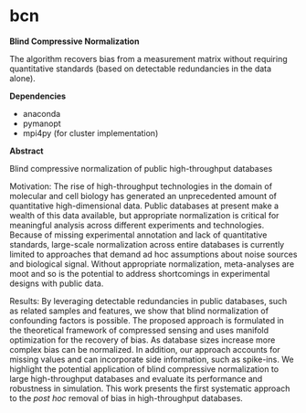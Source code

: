 # bcn
**Blind Compressive Normalization**

The algorithm recovers bias from a measurement matrix without requiring quantitative standards (based on detectable redundancies in the data alone).

**Dependencies**

- anaconda
- pymanopt
- mpi4py (for cluster implementation)

**Abstract**

Blind compressive normalization of public high-throughput databases

Motivation: The rise of high-throughput technologies in the domain of molecular and cell biology has generated an unprecedented amount of quantitative high-dimensional data. Public databases at present make a wealth of this data available, but appropriate normalization is critical for meaningful analysis across different experiments and technologies. Because of missing experimental annotation and lack of quantitative standards, large-scale normalization across entire databases is currently limited to approaches that demand ad hoc assumptions about noise sources and biological signal. Without appropriate normalization, meta-analyses are moot and so is the potential to address shortcomings in experimental designs with public data.

Results: By leveraging detectable redundancies in public databases, such as related samples and features, we show that blind normalization of confounding factors is possible. The proposed approach is formulated in the theoretical framework of compressed sensing and uses manifold optimization for the recovery of bias. As database sizes increase more complex bias can be normalized. In addition, our approach accounts for missing values and can incorporate side information, such as spike-ins. We highlight the potential application of blind compressive normalization to large high-throughput databases and evaluate its performance and robustness in simulation. This work presents the first systematic approach to the *post hoc* removal of bias in high-throughput databases.
